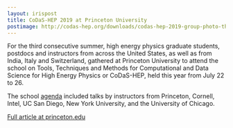 ```yaml
---
layout: irispost
title: CoDaS-HEP 2019 at Princeton University
postimage: http://codas-hep.org/downloads/codas-hep-2019-group-photo-thumbnail.jpg
---
```


For the third consecutive summer, high energy physics graduate students, postdocs and instructors from across the United States, as well as from India, Italy and Switzerland, gathered at Princeton University to attend the school on Tools, Techniques and Methods for Computational and Data Science for High Energy Physics or CoDaS-HEP, held this year from July 22 to 26.

The school [agenda](https://indico.cern.ch/event/814979/timetable) included
talks by instructors from Princeton, Cornell, Intel, UC San Diego, New York University, and the University of Chicago.

[Full article at princeton.edu](https://www.princeton.edu/news/2019/08/19/princeton-leads-efforts-develop-national-data-training-framework-high-energy)



